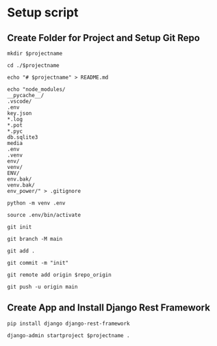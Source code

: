# Setup script

## Create Folder for Project and Setup Git Repo

`mkdir $projectname`

`cd ./$projectname`

`echo "# $projectname" > README.md`

```
echo "node_modules/
__pycache__/
.vscode/
.env
key.json
*.log
*.pot
*.pyc
db.sqlite3
media
.env 
.venv 
env/ 
venv/ 
ENV/ 
env.bak/ 
venv.bak/ 
env_power/" > .gitignore
```
`python -m venv .env`

`source .env/bin/activate`

`git init`

`git branch -M main`

`git add .`

`git commit -m "init"`

`git remote add origin $repo_origin`

`git push -u origin main`

## Create App and Install Django Rest Framework

`pip install django django-rest-framework`

`django-admin startproject $projectname .`

